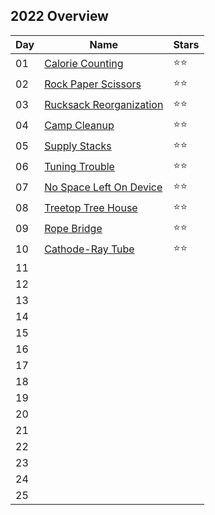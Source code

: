 ## 2022 Overview

| Day | Name                                                    | Stars |
| --- | ------------------------------------------------------- | ----- |
| 01  | [Calorie Counting](https://adventofcode.com/2022/day/1)         | ⭐⭐ |
| 02  | [Rock Paper Scissors](https://adventofcode.com/2022/day/2)      | ⭐⭐ |
| 03  | [Rucksack Reorganization](https://adventofcode.com/2022/day/3)  | ⭐⭐ |
| 04  | [Camp Cleanup](https://adventofcode.com/2022/day/4)             | ⭐⭐ |  
| 05  | [Supply Stacks](https://adventofcode.com/2022/day/5)            | ⭐⭐ | 
| 06  | [Tuning Trouble](https://adventofcode.com/2022/day/6)           | ⭐⭐ | 
| 07  | [No Space Left On Device](https://adventofcode.com/2022/day/7)  | ⭐⭐ |       
| 08  | [Treetop Tree House](https://adventofcode.com/2022/day/8)       | ⭐⭐ |
| 09  | [Rope Bridge](https://adventofcode.com/2022/day/9)              | ⭐⭐ |
| 10  | [Cathode-Ray Tube](https://adventofcode.com/2022/day/10)        | ⭐⭐ |
| 11  |                                                         |       |
| 12  |                                                         |       |
| 13  |                                                         |       |
| 14  |                                                         |       |
| 15  |                                                         |       |
| 16  |                                                         |       |
| 17  |                                                         |       |
| 18  |                                                         |       |
| 19  |                                                         |       |
| 20  |                                                         |       |
| 21  |                                                         |       |
| 22  |                                                         |       |
| 23  |                                                         |       |
| 24  |                                                         |       |
| 25  |                                                         |       |